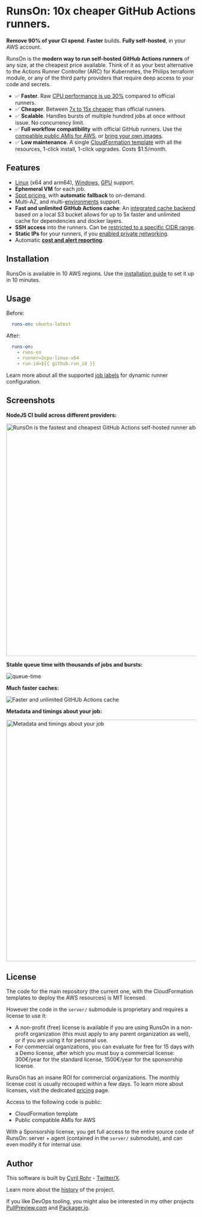 # RunsOn: 10x cheaper GitHub Actions runners.

**Remove 90% of your CI spend**. **Faster** builds. **Fully self-hosted**, in your AWS account.

RunsOn is the **modern way to run self-hosted GitHub Actions runners** of any size, at the cheapest price available. Think of it as your best alternative to the Actions Runner Controller (ARC) for Kubernetes, the Philips terraform module, or any of the third party providers that require deep access to your code and secrets.

- ✅ **Faster**. Raw [CPU performance is up 30%](https://runs-on.com/benchmarks/github-actions-runners/) compared to official runners.
- ✅ **Cheaper**. Between [7x to 15x cheaper](https://runs-on.com/pricing/) than official runners.
- ✅ **Scalable**. Handles bursts of multiple hundred jobs at once without issue. No concurrency limit.
- ✅ **Full workflow compatibility** with official GitHub runners. Use the [compatible public AMIs for AWS](https://github.com/runs-on/runner-images-for-aws), or [bring your own images](https://runs-on.com/features/byoi/).
- ✅ **Low maintenance**. A single [CloudFormation template](./cloudformation/template.yaml) with all the resources, 1-click install, 1-click upgrades. Costs $1.5/month.

## Features

- [Linux](https://runs-on.com/runners/linux) (x64 and arm64), [Windows](https://runs-on.com/runners/windows), [GPU](https://runs-on.com/runners/gpu) support.
- **Ephemeral VM** for each job.
- [Spot pricing](https://runs-on.com/features/spot-instances/), with **automatic fallback** to on-demand.
- Multi-AZ, and multi-[environments](https://runs-on.com/configuration/environments/) support.
- **Fast and unlimited GitHub Actions cache**: An [integrated cache backend](https://runs-on.com/caching/s3-cache-for-github-actions/) based on a local S3 bucket allows for up to 5x faster and unlimited cache for dependencies and docker layers.
- **SSH access** into the runners. Can be [restricted to a specific CIDR range](https://runs-on.com/networking/ssh/).
- **Static IPs** for your runners, if you [enabled private networking](https://runs-on.com/networking/static-ips/).
- Automatic [**cost and alert reporting**](https://runs-on.com/features/cost-and-alert-report/).

## Installation

RunsOn is available in 10 AWS regions. Use the [installation guide](https://runs-on.com/guides/install/) to set it up in 10 minutes.

## Usage

Before:

```yaml
  runs-on: ubuntu-latest
```

After:
```yaml
  runs-on:
    - runs-on
    - runner=2cpu-linux-x64
    - run-id=${{ github.run_id }}
```

Learn more about all the supported [job labels](https://runs-on.com/configuration/job-labels) for dynamic runner configuration.

## Screenshots

**NodeJS CI build across different providers:**

<img width="618" alt="RunsOn is the fastest and cheapest GitHub Actions self-hosted runner alternative" src="https://github.com/runs-on/runs-on/assets/6114/70ff5114-c843-4834-a872-1255ed10624e">

**Stable queue time with thousands of jobs and bursts:**

![queue-time](https://github.com/runs-on/runs-on/assets/6114/0a0a5a0c-5bc2-49e5-bc31-49c62a265490)

**Much faster caches:**

![Faster and unlimited GitHUb Actions cache](https://github.com/runs-on/runs-on/assets/6114/27dfbb5e-c979-4892-8b2c-8fe6024c0d41)

**Metadata and timings about your job:**

<img width="642" alt="Metadata and timings about your job" src="https://github.com/runs-on/runs-on/assets/6114/7ff224a1-e5e2-47a1-8131-5cacd6d69b65">

## License

The code for the main repository (the current one, with the CloudFormation templates to deploy the AWS resources) is MIT licensed.

However the code in the `server/` submodule is proprietary and requires a license to use it:

- A non-profit (free) license is available if you are using RunsOn in a non-profit organization (this must apply to any parent organization as well), or if you are using it for personal use.
- For commercial organizations, you can evaluate for free for 15 days with a Demo license, after which you must buy a commercial license: 300€/year for the standard license, 1500€/year for the sponsorship license.

RunsOn has an insane ROI for commercial organizations. The monthly license cost is usually recouped within a few days. To learn more about licenses, visit the dedicated [pricing](https://runs-on.com/pricing/) page.

Access to the following code is public:

- CloudFormation template
- Public compatible AMIs for AWS

With a Sponsorship license, you get full access to the entire source code of RunsOn: server + agent (contained in the `server/` submodule), and can even modify it for internal use.

## Author

This software is built by [Cyril Rohr](https://cyrilrohr.com) - [Twitter/X](https://twitter.com/crohr).

Learn more about the [history](https://runs-on.com/about/) of the project.

If you like DevOps tooling, you might also be interested in my other projects [PullPreview.com](https://pullpreview.com) and [Packager.io](https://packager.io).
